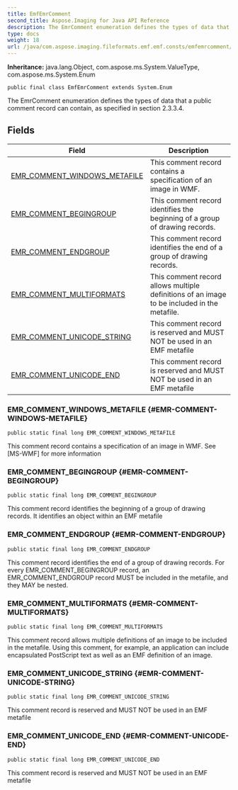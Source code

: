 ```yaml
---
title: EmfEmrComment
second_title: Aspose.Imaging for Java API Reference
description: The EmrComment enumeration defines the types of data that a public comment record can contain as specified in section 2.3.3.4.
type: docs
weight: 18
url: /java/com.aspose.imaging.fileformats.emf.emf.consts/emfemrcomment/
---
```

**Inheritance:**
java.lang.Object, com.aspose.ms.System.ValueType, com.aspose.ms.System.Enum
```
public final class EmfEmrComment extends System.Enum
```

The EmrComment enumeration defines the types of data that a public comment record can contain, as specified in section 2.3.3.4.
## Fields

| Field | Description |
| --- | --- |
| [EMR_COMMENT_WINDOWS_METAFILE](#EMR-COMMENT-WINDOWS-METAFILE) | This comment record contains a specification of an image in WMF. |
| [EMR_COMMENT_BEGINGROUP](#EMR-COMMENT-BEGINGROUP) | This comment record identifies the beginning of a group of drawing records. |
| [EMR_COMMENT_ENDGROUP](#EMR-COMMENT-ENDGROUP) | This comment record identifies the end of a group of drawing records. |
| [EMR_COMMENT_MULTIFORMATS](#EMR-COMMENT-MULTIFORMATS) | This comment record allows multiple definitions of an image to be included in the metafile. |
| [EMR_COMMENT_UNICODE_STRING](#EMR-COMMENT-UNICODE-STRING) | This comment record is reserved and MUST NOT be used in an EMF metafile |
| [EMR_COMMENT_UNICODE_END](#EMR-COMMENT-UNICODE-END) | This comment record is reserved and MUST NOT be used in an EMF metafile |
### EMR_COMMENT_WINDOWS_METAFILE {#EMR-COMMENT-WINDOWS-METAFILE}
```
public static final long EMR_COMMENT_WINDOWS_METAFILE
```


This comment record contains a specification of an image in WMF. See [MS-WMF] for more information

### EMR_COMMENT_BEGINGROUP {#EMR-COMMENT-BEGINGROUP}
```
public static final long EMR_COMMENT_BEGINGROUP
```


This comment record identifies the beginning of a group of drawing records. It identifies an object within an EMF metafile

### EMR_COMMENT_ENDGROUP {#EMR-COMMENT-ENDGROUP}
```
public static final long EMR_COMMENT_ENDGROUP
```


This comment record identifies the end of a group of drawing records. For every EMR\_COMMENT\_BEGINGROUP record, an EMR\_COMMENT\_ENDGROUP record MUST be included in the metafile, and they MAY be nested.

### EMR_COMMENT_MULTIFORMATS {#EMR-COMMENT-MULTIFORMATS}
```
public static final long EMR_COMMENT_MULTIFORMATS
```


This comment record allows multiple definitions of an image to be included in the metafile. Using this comment, for example, an application can include encapsulated PostScript text as well as an EMF definition of an image.

### EMR_COMMENT_UNICODE_STRING {#EMR-COMMENT-UNICODE-STRING}
```
public static final long EMR_COMMENT_UNICODE_STRING
```


This comment record is reserved and MUST NOT be used in an EMF metafile

### EMR_COMMENT_UNICODE_END {#EMR-COMMENT-UNICODE-END}
```
public static final long EMR_COMMENT_UNICODE_END
```


This comment record is reserved and MUST NOT be used in an EMF metafile

